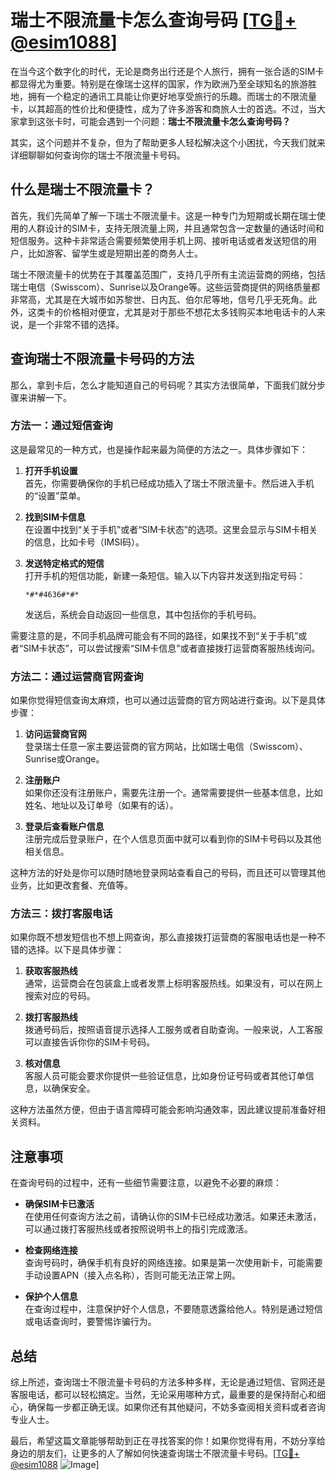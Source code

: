 # 瑞士不限流量卡怎么查询号码 [[TG💪+ @esim1088](https://t.me/s/esim1088)]

在当今这个数字化的时代，无论是商务出行还是个人旅行，拥有一张合适的SIM卡都显得尤为重要。特别是在像瑞士这样的国家，作为欧洲乃至全球知名的旅游胜地，拥有一个稳定的通讯工具能让你更好地享受旅行的乐趣。而瑞士的不限流量卡，以其超高的性价比和便捷性，成为了许多游客和商旅人士的首选。不过，当大家拿到这张卡时，可能会遇到一个问题：**瑞士不限流量卡怎么查询号码？**

其实，这个问题并不复杂，但为了帮助更多人轻松解决这个小困扰，今天我们就来详细聊聊如何查询你的瑞士不限流量卡号码。

## 什么是瑞士不限流量卡？

首先，我们先简单了解一下瑞士不限流量卡。这是一种专门为短期或长期在瑞士使用的人群设计的SIM卡，支持无限流量上网，并且通常包含一定数量的通话时间和短信服务。这种卡非常适合需要频繁使用手机上网、接听电话或者发送短信的用户，比如游客、留学生或是短期出差的商务人士。

瑞士不限流量卡的优势在于其覆盖范围广，支持几乎所有主流运营商的网络，包括瑞士电信（Swisscom）、Sunrise以及Orange等。这些运营商提供的网络质量都非常高，尤其是在大城市如苏黎世、日内瓦、伯尔尼等地，信号几乎无死角。此外，这类卡的价格相对便宜，尤其是对于那些不想花太多钱购买本地电话卡的人来说，是一个非常不错的选择。

## 查询瑞士不限流量卡号码的方法

那么，拿到卡后，怎么才能知道自己的号码呢？其实方法很简单，下面我们就分步骤来讲解一下。

### 方法一：通过短信查询

这是最常见的一种方式，也是操作起来最为简便的方法之一。具体步骤如下：

1. **打开手机设置**  
   首先，你需要确保你的手机已经成功插入了瑞士不限流量卡。然后进入手机的“设置”菜单。

2. **找到SIM卡信息**  
   在设置中找到“关于手机”或者“SIM卡状态”的选项。这里会显示与SIM卡相关的信息，比如卡号（IMSI码）。

3. **发送特定格式的短信**  
   打开手机的短信功能，新建一条短信。输入以下内容并发送到指定号码：
   
   ```
   *#*#4636#*#*
   ```
   发送后，系统会自动返回一些信息，其中包括你的手机号码。

需要注意的是，不同手机品牌可能会有不同的路径，如果找不到“关于手机”或者“SIM卡状态”，可以尝试搜索“SIM卡信息”或者直接拨打运营商客服热线询问。

### 方法二：通过运营商官网查询

如果你觉得短信查询太麻烦，也可以通过运营商的官方网站进行查询。以下是具体步骤：

1. **访问运营商官网**  
   登录瑞士任意一家主要运营商的官方网站，比如瑞士电信（Swisscom）、Sunrise或Orange。

2. **注册账户**  
   如果你还没有注册账户，需要先注册一个。通常需要提供一些基本信息，比如姓名、地址以及订单号（如果有的话）。

3. **登录后查看账户信息**  
   注册完成后登录账户，在个人信息页面中就可以看到你的SIM卡号码以及其他相关信息。

这种方法的好处是你可以随时随地登录网站查看自己的号码，而且还可以管理其他业务，比如更改套餐、充值等。

### 方法三：拨打客服电话

如果你既不想发短信也不想上网查询，那么直接拨打运营商的客服电话也是一种不错的选择。以下是具体步骤：

1. **获取客服热线**  
   通常，运营商会在包装盒上或者发票上标明客服热线。如果没有，可以在网上搜索对应的号码。

2. **拨打客服热线**  
   拨通号码后，按照语音提示选择人工服务或者自助查询。一般来说，人工客服可以直接告诉你你的SIM卡号码。

3. **核对信息**  
   客服人员可能会要求你提供一些验证信息，比如身份证号码或者其他订单信息，以确保安全。

这种方法虽然方便，但由于语言障碍可能会影响沟通效率，因此建议提前准备好相关资料。

## 注意事项

在查询号码的过程中，还有一些细节需要注意，以避免不必要的麻烦：

- **确保SIM卡已激活**  
  在使用任何查询方法之前，请确认你的SIM卡已经成功激活。如果还未激活，可以通过拨打客服热线或者按照说明书上的指引完成激活。

- **检查网络连接**  
  查询号码时，确保手机有良好的网络连接。如果是第一次使用新卡，可能需要手动设置APN（接入点名称），否则可能无法正常上网。

- **保护个人信息**  
  在查询过程中，注意保护好个人信息，不要随意透露给他人。特别是通过短信或电话查询时，要警惕诈骗行为。

## 总结

综上所述，查询瑞士不限流量卡号码的方法多种多样，无论是通过短信、官网还是客服电话，都可以轻松搞定。当然，无论采用哪种方式，最重要的是保持耐心和细心，确保每一步都正确无误。如果你还有其他疑问，不妨多查阅相关资料或者咨询专业人士。

最后，希望这篇文章能够帮助到正在寻找答案的你！如果你觉得有用，不妨分享给身边的朋友们，让更多的人了解如何快速查询瑞士不限流量卡号码。[[TG💪+ @esim1088](https://t.me/s/esim1088) ![Image](https://i.postimg.cc/4NQfJmqS/Snipaste-2025-05-13-00-14-12.png)]